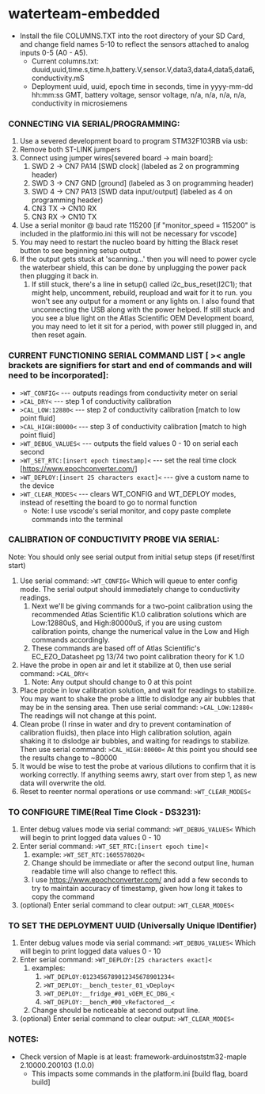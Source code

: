 # waterteam-embedded

- Install  the file COLUMNS.TXT into the root directory of your SD Card, and change field names 5-10 to reflect the sensors attached to analog inputs 0-5 (A0 - A5).
  - Current columns.txt: duuid,uuid,time.s,time.h,battery.V,sensor.V,data3,data4,data5,data6,conductivity.mS
  - Deployment uuid, uuid, epoch time in seconds, time in yyyy-mm-dd hh:mm:ss GMT, battery voltage, sensor voltage, n/a, n/a, n/a, n/a, conductivity in microsiemens


### CONNECTING VIA SERIAL/PROGRAMMING:
1. Use a severed development board to program STM32F103RB via usb:
2. Remove both ST-LINK jumpers
3. Connect using jumper wires[severed board -> main board]:
	1. SWD 2 -> CN7 PA14 [SWD clock] (labeled as 2 on programming header)
	2. SWD 3 -> CN7 GND [ground] (labeled as 3 on programming header)
	3. SWD 4 -> CN7 PA13 [SWD data input/output] (labeled as 4 on programming header)
	4. CN3 TX -> CN10 RX
	5. CN3 RX -> CN10 TX
4. Use a serial monitor @ baud rate 115200 [if "monitor_speed = 115200" is included in the platformio.ini this will not be necessary for vscode]
5. You may need to restart the nucleo board by hitting the Black reset button to see beginning setup output
6. If the output gets stuck at 'scanning...' then you will need to power cycle the waterbear shield, this can be done by unplugging the power pack then plugging it back in.
	1. If still stuck, there's a line in setup() called i2c_bus_reset(I2C1); that might help, uncomment, rebuild, reupload and wait for it to run. you won't see any output for a moment or any lights on. I also found that unconnecting the USB along with the power helped. If still stuck and you see a blue light on the Atlas Scientific OEM Development board, you may need to let it sit for a period, with power still plugged in, and then reset again.

### CURRENT FUNCTIONING SERIAL COMMAND LIST [ >< angle brackets are signifiers for start and end of commands and will need to be incorporated]:
- `>WT_CONFIG<`							--- outputs readings from conductivity meter on serial
- `>CAL_DRY<`							--- step 1 of conductivity calibration
- `>CAL_LOW:12880<`						--- step 2 of conductivity calibration [match to low point fluid]
- `>CAL_HIGH:80000<`						--- step 3 of conductivity calibration [match to high point fluid]
- `>WT_DEBUG_VALUES<`						--- outputs the field values 0 - 10 on serial each second
- `>WT_SET_RTC:[insert epoch timestamp]<`			--- set the real time clock [https://www.epochconverter.com/]
- `>WT_DEPLOY:[insert 25 characters exact]<`			--- give a custom name to the device
- `>WT_CLEAR_MODES<`						--- clears WT_CONFIG and WT_DEPLOY modes, instead of resetting the board to go to normal function
  - Note: I use vscode's serial monitor, and copy paste complete commands into the terminal

### CALIBRATION OF CONDUCTIVITY PROBE VIA SERIAL:
Note: You should only see serial output from initial setup steps (if reset/first start)
1. Use serial command: `>WT_CONFIG<` Which will queue to enter config mode. The serial output should immediately change to conductivity readings.
	1. Next we'll be giving commands for a two-point calibration using the recommended Atlas Scientific K1.0 calibration solutions which are Low:12880uS, and High:80000uS, if you are using custom calibration points, change the numerical value in the Low and High commands accordingly.
	2. These commands are based off of Atlas Scientific's EC_EZO_Datasheet pg 13/74 two point calibration theory for K 1.0
2. Have the probe in open air and let it stabilize at 0, then use serial command: `>CAL_DRY<`
	1. Note: Any output should change to 0 at this point
3. Place probe in low calibration solution, and wait for readings to stabilize. You may want to shake the probe a little to dislodge any air bubbles that may be in the sensing area. Then use serial command: `>CAL_LOW:12880<` The readings will not change at this point.
4. Clean probe (I rinse in water and dry to prevent contamination of calibration fluids), then place into High calibration solution, again shaking it to dislodge air bubbles, and waiting for readings to stabilize. Then use serial command: `>CAL_HIGH:80000<` At this point you should see the results change to ~80000
5. It would be wise to test the probe at various dilutions to confirm that it is working correctly. If anything seems awry, start over from step 1, as new data will overwrite the old.
6. Reset to reenter normal operations or use command: `>WT_CLEAR_MODES<`

### TO CONFIGURE TIME(Real Time Clock - DS3231):
1. Enter debug values mode via serial command: `>WT_DEBUG_VALUES<` Which will begin to print logged data values 0 - 10
2. Enter serial command: `>WT_SET_RTC:[insert epoch time]<`
	1. example: `>WT_SET_RTC:1605578020<`
	2. Change should be immediate or after the second output line, human readable time will also change to reflect this.
	3. I use https://www.epochconverter.com/ and add a few seconds to try to maintain accuracy of timestamp, given how long it takes to copy the command
3. (optional) Enter serial command to clear output: `>WT_CLEAR_MODES<`

### TO SET THE DEPLOYMENT UUID (Universally Unique IDentifier)
1. Enter debug values mode via serial command: `>WT_DEBUG_VALUES<` Which will begin to print logged data values 0 - 10
2. Enter serial command: `>WT_DEPLOY:[25 characters exact]<`
	1. examples:
		1. `>WT_DEPLOY:0123456789012345678901234<`
		2. `>WT_DEPLOY:__bench_tester_01_vDeploy<`
		3. `>WT_DEPLOY:__fridge_#01_vOEM_EC_DBG_<`
		4. `>WT_DEPLOY:__bench_#00_vRefactored__<`
	2. Change should be noticeable at second output line.
3. (optional) Enter serial command to clear output: `>WT_CLEAR_MODES<`

### NOTES:
- Check version of Maple is at least: framework-arduinoststm32-maple 2.10000.200103 (1.0.0)
	- This impacts some commands in the platform.ini [build flag, board build]
